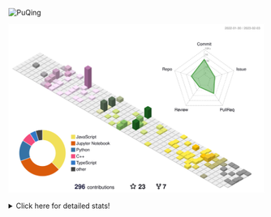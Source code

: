 ![PuQing](https://user-images.githubusercontent.com/27223114/171565019-9a56fae6-b08b-421f-99db-7e830da42371.png)

![](./profile-3d-contrib/profile-season-animate.svg)

<details>
<summary>Click here for detailed stats!</summary>

<!--START_SECTION:waka-->
**I'm a Night 🦉** 

```text
🌞 Morning    43 commits     ██░░░░░░░░░░░░░░░░░░░░░░░   11.08% 
🌆 Daytime    126 commits    ████████░░░░░░░░░░░░░░░░░   32.47% 
🌃 Evening    112 commits    ███████░░░░░░░░░░░░░░░░░░   28.87% 
🌙 Night      107 commits    ███████░░░░░░░░░░░░░░░░░░   27.58%

```


📊 **This Week I Spent My Time On** 

```text
💬 Programming Languages: 
Python                   0 secs              █████████████████████████   100.0%

🔥 Editors: 
VS Code                  0 secs              █████████████████████████   100.0%

💻 Operating System: 
Mac                      0 secs              █████████████████████████   100.0%

```


<!--END_SECTION:waka-->
</details>
